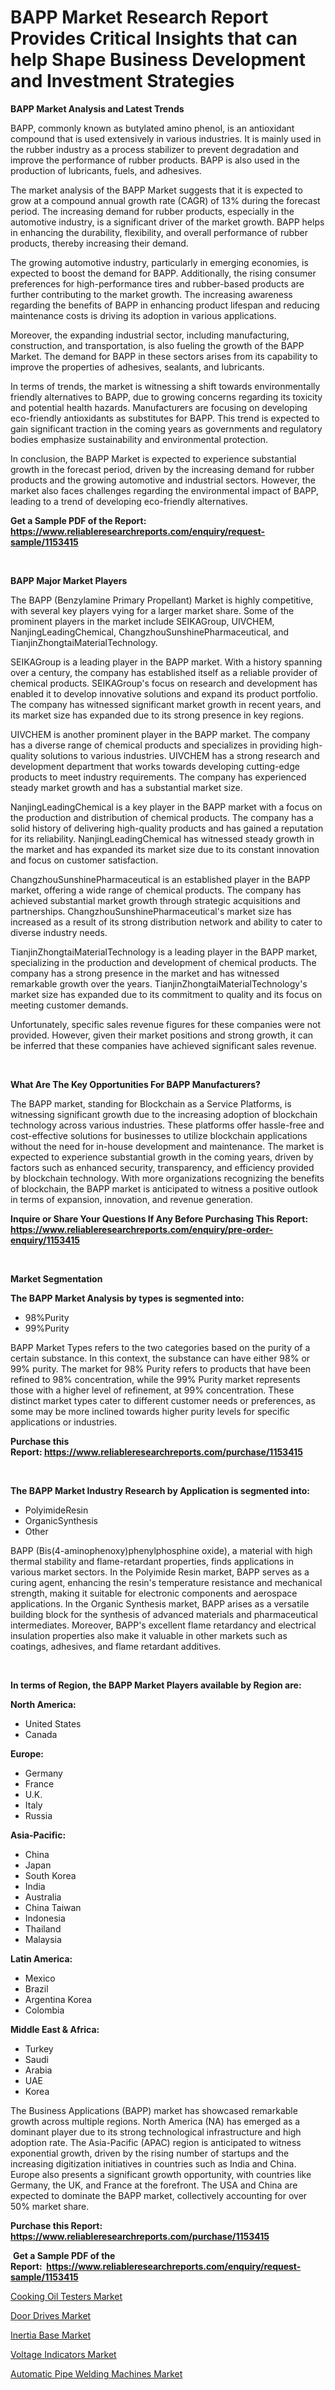 <p><h1>BAPP Market Research Report Provides Critical Insights that can help Shape Business Development and Investment Strategies</h1></p><p><strong>BAPP Market Analysis and Latest Trends</strong></p>
<p><p>BAPP, commonly known as butylated amino phenol, is an antioxidant compound that is used extensively in various industries. It is mainly used in the rubber industry as a process stabilizer to prevent degradation and improve the performance of rubber products. BAPP is also used in the production of lubricants, fuels, and adhesives.</p><p>The market analysis of the BAPP Market suggests that it is expected to grow at a compound annual growth rate (CAGR) of 13% during the forecast period. The increasing demand for rubber products, especially in the automotive industry, is a significant driver of the market growth. BAPP helps in enhancing the durability, flexibility, and overall performance of rubber products, thereby increasing their demand.</p><p>The growing automotive industry, particularly in emerging economies, is expected to boost the demand for BAPP. Additionally, the rising consumer preferences for high-performance tires and rubber-based products are further contributing to the market growth. The increasing awareness regarding the benefits of BAPP in enhancing product lifespan and reducing maintenance costs is driving its adoption in various applications.</p><p>Moreover, the expanding industrial sector, including manufacturing, construction, and transportation, is also fueling the growth of the BAPP Market. The demand for BAPP in these sectors arises from its capability to improve the properties of adhesives, sealants, and lubricants.</p><p>In terms of trends, the market is witnessing a shift towards environmentally friendly alternatives to BAPP, due to growing concerns regarding its toxicity and potential health hazards. Manufacturers are focusing on developing eco-friendly antioxidants as substitutes for BAPP. This trend is expected to gain significant traction in the coming years as governments and regulatory bodies emphasize sustainability and environmental protection.</p><p>In conclusion, the BAPP Market is expected to experience substantial growth in the forecast period, driven by the increasing demand for rubber products and the growing automotive and industrial sectors. However, the market also faces challenges regarding the environmental impact of BAPP, leading to a trend of developing eco-friendly alternatives.</p></p>
<p><strong>Get a Sample PDF of the Report:&nbsp; <a href="https://www.reliableresearchreports.com/enquiry/request-sample/1153415">https://www.reliableresearchreports.com/enquiry/request-sample/1153415</a></strong></p>
<p>&nbsp;</p>
<p><strong>BAPP Major Market Players</strong></p>
<p><p>The BAPP (Benzylamine Primary Propellant) Market is highly competitive, with several key players vying for a larger market share. Some of the prominent players in the market include SEIKAGroup, UIVCHEM, NanjingLeadingChemical, ChangzhouSunshinePharmaceutical, and TianjinZhongtaiMaterialTechnology.</p><p>SEIKAGroup is a leading player in the BAPP market. With a history spanning over a century, the company has established itself as a reliable provider of chemical products. SEIKAGroup's focus on research and development has enabled it to develop innovative solutions and expand its product portfolio. The company has witnessed significant market growth in recent years, and its market size has expanded due to its strong presence in key regions.</p><p>UIVCHEM is another prominent player in the BAPP market. The company has a diverse range of chemical products and specializes in providing high-quality solutions to various industries. UIVCHEM has a strong research and development department that works towards developing cutting-edge products to meet industry requirements. The company has experienced steady market growth and has a substantial market size.</p><p>NanjingLeadingChemical is a key player in the BAPP market with a focus on the production and distribution of chemical products. The company has a solid history of delivering high-quality products and has gained a reputation for its reliability. NanjingLeadingChemical has witnessed steady growth in the market and has expanded its market size due to its constant innovation and focus on customer satisfaction.</p><p>ChangzhouSunshinePharmaceutical is an established player in the BAPP market, offering a wide range of chemical products. The company has achieved substantial market growth through strategic acquisitions and partnerships. ChangzhouSunshinePharmaceutical's market size has increased as a result of its strong distribution network and ability to cater to diverse industry needs.</p><p>TianjinZhongtaiMaterialTechnology is a leading player in the BAPP market, specializing in the production and development of chemical products. The company has a strong presence in the market and has witnessed remarkable growth over the years. TianjinZhongtaiMaterialTechnology's market size has expanded due to its commitment to quality and its focus on meeting customer demands.</p><p>Unfortunately, specific sales revenue figures for these companies were not provided. However, given their market positions and strong growth, it can be inferred that these companies have achieved significant sales revenue.</p></p>
<p>&nbsp;</p>
<p><strong>What Are The Key Opportunities For BAPP Manufacturers?</strong></p>
<p><p>The BAPP market, standing for Blockchain as a Service Platforms, is witnessing significant growth due to the increasing adoption of blockchain technology across various industries. These platforms offer hassle-free and cost-effective solutions for businesses to utilize blockchain applications without the need for in-house development and maintenance. The market is expected to experience substantial growth in the coming years, driven by factors such as enhanced security, transparency, and efficiency provided by blockchain technology. With more organizations recognizing the benefits of blockchain, the BAPP market is anticipated to witness a positive outlook in terms of expansion, innovation, and revenue generation.</p></p>
<p><strong>Inquire or Share Your Questions If Any Before Purchasing This Report: <a href="https://www.reliableresearchreports.com/enquiry/pre-order-enquiry/1153415">https://www.reliableresearchreports.com/enquiry/pre-order-enquiry/1153415</a></strong></p>
<p>&nbsp;</p>
<p><strong>Market Segmentation</strong></p>
<p><strong>The BAPP Market Analysis by types is segmented into:</strong></p>
<p><ul><li>98%Purity</li><li>99%Purity</li></ul></p>
<p><p>BAPP Market Types refers to the two categories based on the purity of a certain substance. In this context, the substance can have either 98% or 99% purity. The market for 98% Purity refers to products that have been refined to 98% concentration, while the 99% Purity market represents those with a higher level of refinement, at 99% concentration. These distinct market types cater to different customer needs or preferences, as some may be more inclined towards higher purity levels for specific applications or industries.</p></p>
<p><strong>Purchase this Report:&nbsp;<a href="https://www.reliableresearchreports.com/purchase/1153415">https://www.reliableresearchreports.com/purchase/1153415</a></strong></p>
<p>&nbsp;</p>
<p><strong>The BAPP Market Industry Research by Application is segmented into:</strong></p>
<p><ul><li>PolyimideResin</li><li>OrganicSynthesis</li><li>Other</li></ul></p>
<p><p>BAPP (Bis(4-aminophenoxy)phenylphosphine oxide), a material with high thermal stability and flame-retardant properties, finds applications in various market sectors. In the Polyimide Resin market, BAPP serves as a curing agent, enhancing the resin's temperature resistance and mechanical strength, making it suitable for electronic components and aerospace applications. In the Organic Synthesis market, BAPP arises as a versatile building block for the synthesis of advanced materials and pharmaceutical intermediates. Moreover, BAPP's excellent flame retardancy and electrical insulation properties also make it valuable in other markets such as coatings, adhesives, and flame retardant additives.</p></p>
<p>&nbsp;</p>
<p><strong>In terms of Region, the BAPP Market Players available by Region are:</strong></p>
<p>
    <p> <strong> North America: </strong>
        <ul>
            <li>United States</li>
            <li>Canada</li>
        </ul>
        </p> 
    <p> <strong> Europe: </strong>
        <ul>
            <li>Germany</li>
            <li>France</li>
            <li>U.K.</li>
            <li>Italy</li>
            <li>Russia</li>
        </ul>
        </p> 
    <p> <strong> Asia-Pacific: </strong>
        <ul>
            <li>China</li>
            <li>Japan</li>
            <li>South Korea</li>
            <li>India</li>
            <li>Australia</li>
            <li>China Taiwan</li>
            <li>Indonesia</li>
            <li>Thailand</li>
            <li>Malaysia</li>
        </ul>
        </p> 
    <p> <strong> Latin America: </strong>
        <ul>
            <li>Mexico</li>
            <li>Brazil</li>
            <li>Argentina Korea</li>
            <li>Colombia</li>
        </ul>
        </p> 
    <p> <strong> Middle East & Africa: </strong>
        <ul>
            <li>Turkey</li>
            <li>Saudi</li>
            <li>Arabia</li>
            <li>UAE</li>
            <li>Korea</li>
        </ul>
    </p>
    </p>
<p><p>The Business Applications (BAPP) market has showcased remarkable growth across multiple regions. North America (NA) has emerged as a dominant player due to its strong technological infrastructure and high adoption rate. The Asia-Pacific (APAC) region is anticipated to witness exponential growth, driven by the rising number of startups and the increasing digitization initiatives in countries such as India and China. Europe also presents a significant growth opportunity, with countries like Germany, the UK, and France at the forefront. The USA and China are expected to dominate the BAPP market, collectively accounting for over 50% market share.</p></p>
<p><strong>Purchase this Report: <a href="https://www.reliableresearchreports.com/purchase/1153415">https://www.reliableresearchreports.com/purchase/1153415</a></strong></p>
<p>&nbsp;<strong>Get a Sample PDF of the Report:&nbsp;&nbsp;<a href="https://www.reliableresearchreports.com/enquiry/request-sample/1153415">https://www.reliableresearchreports.com/enquiry/request-sample/1153415</a></strong></p>
<p><strong></strong></p>
<p><p><a href="https://medium.com/@sandyabbott2023/cooking-oil-testers-market-insights-into-market-cagr-market-trends-and-growth-strategies-fac35b326752">Cooking Oil Testers Market</a></p><p><a href="https://medium.com/@cameronhuel/door-drives-market-size-reveals-the-best-marketing-channels-in-global-industry-aac9b220a868">Door Drives Market</a></p><p><a href="https://medium.com/@isaiasmarks/inertia-base-market-comprehensive-assessment-by-type-application-and-geography-0239555f3832">Inertia Base Market</a></p><p><a href="https://medium.com/@larrycrooks1923/voltage-indicators-nbsp-market-focuses-on-market-share-size-and-projected-forecast-till-2030-5894b0c80d30">Voltage Indicators Market</a></p><p><a href="https://medium.com/@trystanward/automatic-pipe-welding-machines-market-analysis-its-cagr-market-segmentation-and-global-industry-0a2cd400d07c">Automatic Pipe Welding Machines Market</a></p></p>